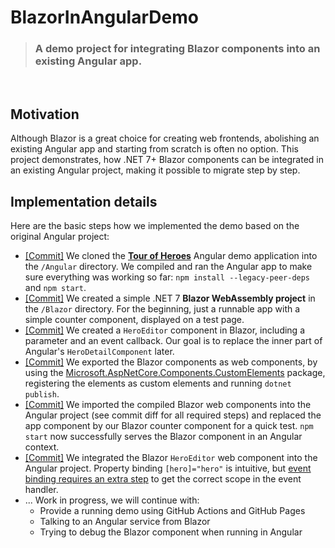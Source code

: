 # BlazorInAngularDemo

> ### A demo project for integrating Blazor components into an existing Angular app.

&nbsp;

## Motivation

Although Blazor is a great choice for creating web frontends, abolishing an existing Angular app and starting from scratch is often no option. This project demonstrates, how .NET 7+ Blazor components can be integrated in an existing Angular project, making it possible to migrate step by step.

## Implementation details

Here are the basic steps how we implemented the demo based on the original Angular project:

* [[Commit]](https://github.com/Xenoage/BlazorInAngularDemo/commit/3ae2ab6ea282bed4a849ec48baeae355b247ba23) We cloned the __[Tour of Heroes](https://angular.io/guide/example-apps-list#tour-of-heroes-completed-application)__ Angular demo application into the `/Angular` directory. We compiled and ran the Angular app to make sure everything was working so far: `npm install --legacy-peer-deps` and `npm start`.
* [[Commit]](https://github.com/Xenoage/BlazorInAngularDemo/commit/be5a677bba37b43dad24e6726cf9be4422b1d447) We created a simple .NET 7 __Blazor WebAssembly project__ in the `/Blazor` directory. For the beginning, just a runnable app with a simple counter component, displayed on a test page.
* [[Commit]](https://github.com/Xenoage/BlazorInAngularDemo/commit/f5faafa8dc6c0315e795950f46f7b29b4458c970) We created a `HeroEditor` component in Blazor, including a parameter and an event callback. Our goal is to replace the inner part of Angular's `HeroDetailComponent` later.
* [[Commit]](https://github.com/Xenoage/BlazorInAngularDemo/commit/05ff41343843b7807f8f15da4b44f722aac258e4) We exported the Blazor components as web components, by using the [Microsoft.AspNetCore.Components.CustomElements](https://www.nuget.org/packages/microsoft.aspnetcore.components.customelements) package, registering the elements as custom elements and running `dotnet publish`.
* [[Commit]](https://github.com/Xenoage/BlazorInAngularDemo/commit/f51cc799077804b2b9610dce41c770e27b0cff8c) We imported the compiled Blazor web components into the Angular project (see commit diff for all required steps) and replaced the app component by our Blazor counter component for a quick test. `npm start` now successfully serves the Blazor component in an Angular context.
* [[Commit]](https://github.com/Xenoage/BlazorInAngularDemo/commit/b8b726dacd227f6c5fdb295b2933a93613536038) We integrated the Blazor `HeroEditor` web component into the Angular project. Property binding `[hero]="hero"` is intuitive, but [event binding requires an extra step](https://github.com/Xenoage/BlazorInAngularDemo/blob/b8b726dacd227f6c5fdb295b2933a93613536038/Angular/src/app/hero-detail/hero-detail.component.ts#L29) to get the correct scope in the event handler.
* ... Work in progress, we will continue with:
  * Provide a running demo using GitHub Actions and GitHub Pages 
  * Talking to an Angular service from Blazor
  * Trying to debug the Blazor component when running in Angular
